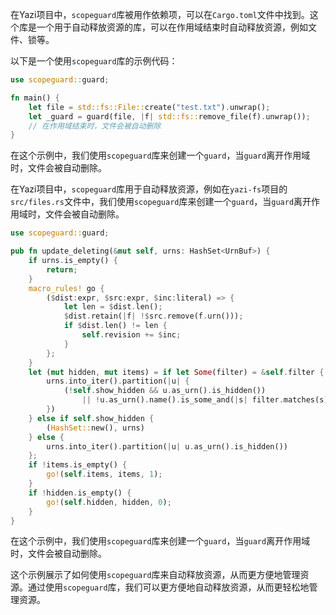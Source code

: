 在Yazi项目中，`scopeguard`库被用作依赖项，可以在`Cargo.toml`文件中找到。这个库是一个用于自动释放资源的库，可以在作用域结束时自动释放资源，例如文件、锁等。

以下是一个使用`scopeguard`库的示例代码：

```rust
use scopeguard::guard;

fn main() {
    let file = std::fs::File::create("test.txt").unwrap();
    let _guard = guard(file, |f| std::fs::remove_file(f).unwrap());
    // 在作用域结束时，文件会被自动删除
}
```

在这个示例中，我们使用`scopeguard`库来创建一个`guard`，当`guard`离开作用域时，文件会被自动删除。

在Yazi项目中，`scopeguard`库用于自动释放资源，例如在`yazi-fs`项目的`src/files.rs`文件中，我们使用`scopeguard`库来创建一个`guard`，当`guard`离开作用域时，文件会被自动删除。

```rust
use scopeguard::guard;

pub fn update_deleting(&mut self, urns: HashSet<UrnBuf>) {
    if urns.is_empty() {
        return;
    }
    macro_rules! go {
        ($dist:expr, $src:expr, $inc:literal) => {
            let len = $dist.len();
            $dist.retain(|f| !$src.remove(f.urn()));
            if $dist.len() != len {
                self.revision += $inc;
            }
        };
    }
    let (mut hidden, mut items) = if let Some(filter) = &self.filter {
        urns.into_iter().partition(|u| {
            (!self.show_hidden && u.as_urn().is_hidden())
                || !u.as_urn().name().is_some_and(|s| filter.matches(s))
        })
    } else if self.show_hidden {
        (HashSet::new(), urns)
    } else {
        urns.into_iter().partition(|u| u.as_urn().is_hidden())
    };
    if !items.is_empty() {
        go!(self.items, items, 1);
    }
    if !hidden.is_empty() {
        go!(self.hidden, hidden, 0);
    }
}
```

在这个示例中，我们使用`scopeguard`库来创建一个`guard`，当`guard`离开作用域时，文件会被自动删除。

这个示例展示了如何使用`scopeguard`库来自动释放资源，从而更方便地管理资源。通过使用`scopeguard`库，我们可以更方便地自动释放资源，从而更轻松地管理资源。